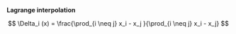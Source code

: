 **Lagrange interpolation**

$$
\Delta_i (x) = \frac{\prod_{i \neq j} x_i - x_j }{\prod_{i \neq j} x_i - x_j}
$$